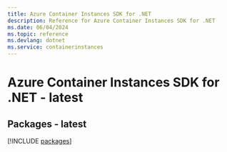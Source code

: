 ```yaml
---
title: Azure Container Instances SDK for .NET
description: Reference for Azure Container Instances SDK for .NET
ms.date: 06/04/2024
ms.topic: reference
ms.devlang: dotnet
ms.service: containerinstances
---
```

# Azure Container Instances SDK for .NET - latest
## Packages - latest
[!INCLUDE [packages](container-instances-index.md)]